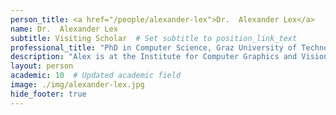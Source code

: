 ```yaml
---
person_title: <a href="/people/alexander-lex">Dr.  Alexander Lex</a>
name: Dr.  Alexander Lex
subtitle: Visiting Scholar  # Set subtitle to position_link_text
professional_title: "PhD in Computer Science, Graz University of Technology, Visiting graduate student (2011), Assistant Professor of Computer Science, Scientific Computing and Imaging Institute and School of Computing, University of Utah"
description: "Alex is at the Institute for Computer Graphics and Vision in Graz University of Technology, Austria. He worked on development of StratomeX, a visualization tool for cancer genomics data."
layout: person
academic: 10  # Updated academic field
image: ./img/alexander-lex.jpg
hide_footer: true
---
```

